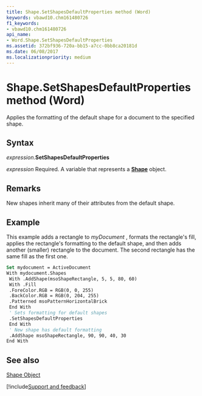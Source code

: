 ```yaml
---
title: Shape.SetShapesDefaultProperties method (Word)
keywords: vbawd10.chm161480726
f1_keywords:
- vbawd10.chm161480726
api_name:
- Word.Shape.SetShapesDefaultProperties
ms.assetid: 372bf936-720a-bb15-a7cc-0bb8ca20181d
ms.date: 06/08/2017
ms.localizationpriority: medium
---
```



# Shape.SetShapesDefaultProperties method (Word)

Applies the formatting of the default shape for a document to the specified shape.


## Syntax

_expression_.**SetShapesDefaultProperties**

_expression_ Required. A variable that represents a **[Shape](Word.Shape.md)** object.


## Remarks

New shapes inherit many of their attributes from the default shape.


## Example

This example adds a rectangle to _myDocument_ , formats the rectangle's fill, applies the rectangle's formatting to the default shape, and then adds another (smaller) rectangle to the document. The second rectangle has the same fill as the first one.


```vb
Set mydocument = ActiveDocument 
With mydocument.Shapes 
 With .AddShape(msoShapeRectangle, 5, 5, 80, 60) 
 With .Fill 
 .ForeColor.RGB = RGB(0, 0, 255) 
 .BackColor.RGB = RGB(0, 204, 255) 
 .Patterned msoPatternHorizontalBrick 
 End With 
 ' Sets formatting for default shapes 
 .SetShapesDefaultProperties 
 End With 
 ' New shape has default formatting 
 .AddShape msoShapeRectangle, 90, 90, 40, 30 
End With
```


## See also


[Shape Object](Word.Shape.md)

[!include[Support and feedback](~/includes/feedback-boilerplate.md)]